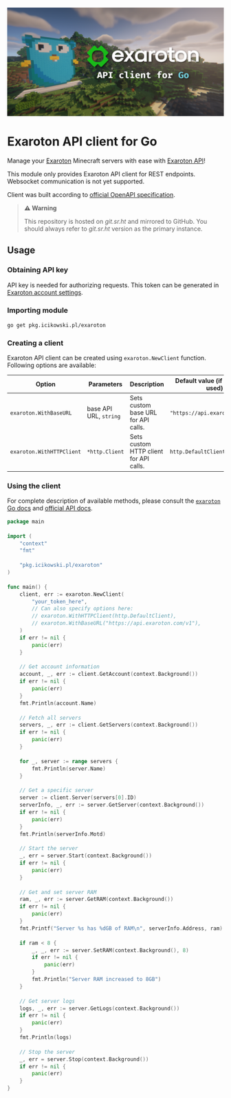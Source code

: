 ![Exaroton API client for Go](assets/cover.png)

# Exaroton API client for Go

Manage your [Exaroton](https://exaroton.com/) Minecraft servers with ease with [Exaroton API](https://developers.exaroton.com/)!

This module only provides Exaroton API client for REST endpoints. Websocket communication is not yet supported.

Client was built according to [official OpenAPI specification](https://developers.exaroton.com/openapi.yaml).

> **⚠️ Warning**
>
> This repository is hosted on _git.sr.ht_ and mirrored to GitHub.
> You should always refer to _git.sr.ht_ version as the primary instance.

## Usage

### Obtaining API key

API key is needed for authorizing requests. This token can be generated in [Exaroton account settings](https://exaroton.com/account/).

### Importing module

```sh
go get pkg.icikowski.pl/exaroton
```

### Creating a client

Exaroton API client can be created using `exaroton.NewClient` function. Following options are available:

| Option | Parameters | Description | Default value (if option not used) |
|-|-|-|-|
| `exaroton.WithBaseURL` | base API URL, `string` | Sets custom base URL for API calls. | `"https://api.exaroton.com/v1"` |
| `exaroton.WithHTTPClient` | `*http.Client` | Sets custom HTTP client for API calls. | `http.DefaultClient` |

### Using the client

For complete description of available methods, please consult the [`exaroton` Go docs](https://pkg.go.dev/pkg.icikowski.pl/exaroton) and [official API docs](https://developers.exaroton.com/).

```go
package main

import (
    "context"
    "fmt"

    "pkg.icikowski.pl/exaroton"
)

func main() {
    client, err := exaroton.NewClient(
        "your_token_here",
        // Can also specify options here:
        // exaroton.WithHTTPClient(http.DefaultClient),
        // exaroton.WithBaseURL("https://api.exaroton.com/v1"),
    )
    if err != nil {
        panic(err)
    }

    // Get account information
    account, _, err := client.GetAccount(context.Background())
    if err != nil {
        panic(err)
    }
    fmt.Println(account.Name)

    // Fetch all servers
    servers, _, err := client.GetServers(context.Background())
    if err != nil {
        panic(err)
    }

    for _, server := range servers {
        fmt.Println(server.Name)
    }

    // Get a specific server
    server := client.Server(servers[0].ID)
    serverInfo, _, err := server.GetServer(context.Background())
    if err != nil {
        panic(err)
    }
    fmt.Println(serverInfo.Motd)

    // Start the server
    _, err = server.Start(context.Background())
    if err != nil {
        panic(err)
    }

    // Get and set server RAM
    ram, _, err := server.GetRAM(context.Background())
    if err != nil {
        panic(err)
    }
    fmt.Printf("Server %s has %dGB of RAM\n", serverInfo.Address, ram)

    if ram < 8 {
        _, _, err := server.SetRAM(context.Background(), 8)
        if err != nil {
            panic(err)
        }
        fmt.Println("Server RAM increased to 8GB")
    }

    // Get server logs
    logs, _, err := server.GetLogs(context.Background())
    if err != nil {
        panic(err)
    }
    fmt.Println(logs)

    // Stop the server
    _, err = server.Stop(context.Background())
    if err != nil {
        panic(err)
    }
}
```
